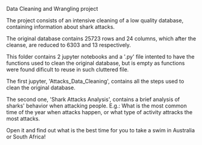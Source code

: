 Data Cleaning and Wrangling project

The project consists of an intensive cleaning of a low quality database, containing information about shark attacks.

The original database contains 25723 rows and 24 columns, which after the cleanse, are reduced to 6303 and 13 respectively.

This folder contains 2 jupyter notebooks and a '.py' file intented to have the functions used to clean the original database, but is empty as functions were found dificult to reuse in such cluttered file.

The first jupyter, 'Attacks_Data_Cleaning', contains all the steps used to clean the original database.

The second one, 'Shark Attacks Analysis', contains a brief analysis of sharks' behavior when attacking people. E.g.: What is the most common time of the year when attacks happen, or what type of activity attracks the most attacks.

Open it and find out what is the best time for you to take a swim in Australia or South Africa!
